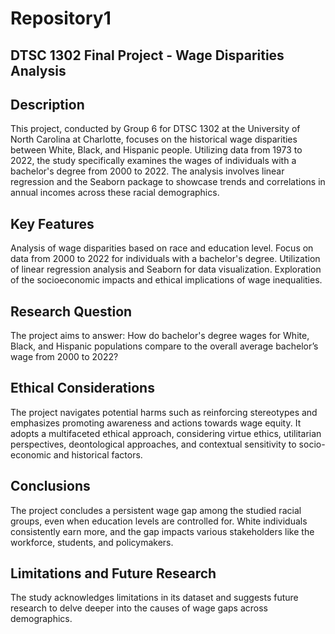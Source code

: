 # Repository1

## DTSC 1302 Final Project - Wage Disparities Analysis

## Description

This project, conducted by Group 6 for DTSC 1302 at the University of North Carolina at Charlotte, focuses on the historical wage disparities between White, Black, and Hispanic people. Utilizing data from 1973 to 2022, the study specifically examines the wages of individuals with a bachelor's degree from 2000 to 2022. The analysis involves linear regression and the Seaborn package to showcase trends and correlations in annual incomes across these racial demographics.

## Key Features

Analysis of wage disparities based on race and education level.
Focus on data from 2000 to 2022 for individuals with a bachelor's degree.
Utilization of linear regression analysis and Seaborn for data visualization.
Exploration of the socioeconomic impacts and ethical implications of wage inequalities.

## Research Question

The project aims to answer: How do bachelor's degree wages for White, Black, and Hispanic populations compare to the overall average bachelor’s wage from 2000 to 2022?

## Ethical Considerations

The project navigates potential harms such as reinforcing stereotypes and emphasizes promoting awareness and actions towards wage equity. It adopts a multifaceted ethical approach, considering virtue ethics, utilitarian perspectives, deontological approaches, and contextual sensitivity to socio-economic and historical factors.

## Conclusions

The project concludes a persistent wage gap among the studied racial groups, even when education levels are controlled for. White individuals consistently earn more, and the gap impacts various stakeholders like the workforce, students, and policymakers.

## Limitations and Future Research

The study acknowledges limitations in its dataset and suggests future research to delve deeper into the causes of wage gaps across demographics.
